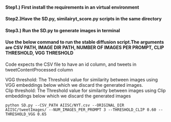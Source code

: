 
#### Step1.) First install the requirements in an virtual environment   
#### Step2.)Have the SD.py, similairyt_score.py scripts in the same directory   
#### Step3.) Run the SD.py to generate images in terminal


#### Use the below command to run the stable diffusion script.The arguments are CSV PATH, IMAGE DIR PATH, NUMBER OF IMAGES PER PROMPT, CLIP THRESHOLD, VGG THRESHOLD

Code expects the CSV file to have an id column, and tweets in tweetContentProcessed column

VGG threshold: The Threshold value for similarity between images using VGG embeddings below which we  discard the generated images.  
Clip threshold: The Threshold value for similarity between images using Clip embeddings below which we  discard the generated images
```
python SD.py --CSV_PATH AIISC/NYT.csv --ORIGINAL_DIR AIISC/tweetImages/ --NUM_IMAGES_PER_PROMPT 3 --THRESHOLD_CLIP 0.60 --THRESHOLD_VGG 0.65
```
